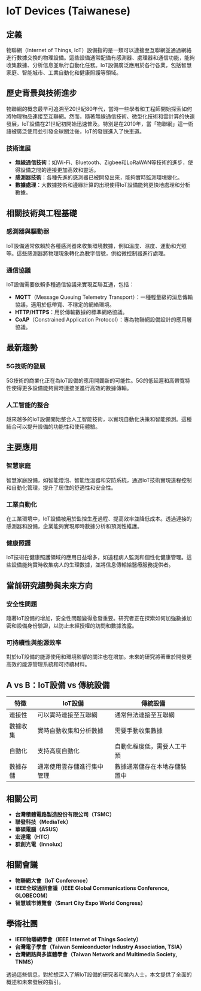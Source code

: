 # IoT Devices (Taiwanese)

## 定義

物聯網（Internet of Things, IoT）設備指的是一類可以連接至互聯網並通過網絡進行數據交換的物理設備。這些設備通常配備有感測器、處理器和通信功能，能夠收集數據、分析信息並執行自動化任務。IoT設備廣泛應用於各行各業，包括智慧家庭、智能城市、工業自動化和健康照護等領域。

## 歷史背景與技術進步

物聯網的概念最早可追溯至20世紀80年代，當時一些學者和工程師開始探索如何將物理物品連接至互聯網。然而，隨著無線通信技術、微型化技術和雲計算的快速發展，IoT設備在21世紀初開始迅速普及。特別是在2010年，當「物聯網」這一術語被廣泛使用並引發全球關注後，IoT的發展進入了快車道。

### 技術進展

- **無線通信技術**：如Wi-Fi、Bluetooth、Zigbee和LoRaWAN等技術的進步，使得設備之間的連接更加高效和靈活。
- **感測器技術**：各種先進的感測器已被開發出來，能夠實時監測環境變化。
- **數據處理**：大數據技術和邊緣計算的出現使得IoT設備能夠更快地處理和分析數據。

## 相關技術與工程基礎

### 感測器與驅動器

IoT設備通常依賴於各種感測器來收集環境數據，例如溫度、濕度、運動和光照等。這些感測器將物理現象轉化為數字信號，供給微控制器進行處理。

### 通信協議

IoT設備需要依賴多種通信協議來實現互聯互通，包括：
- **MQTT**（Message Queuing Telemetry Transport）：一種輕量級的消息傳輸協議，適用於低帶寬、不穩定的網絡環境。
- **HTTP/HTTPS**：用於傳輸數據的標準網絡協議。
- **CoAP**（Constrained Application Protocol）：專為物聯網設備設計的應用層協議。

## 最新趨勢

### 5G技術的發展

5G技術的商業化正在為IoT設備的應用開闢新的可能性。5G的低延遲和高帶寬特性使得更多設備能夠實時連接並進行高效的數據傳輸。

### 人工智能的整合

越來越多的IoT設備開始整合人工智能技術，以實現自動化決策和智能預測。這種結合可以提升設備的功能性和使用體驗。

## 主要應用

### 智慧家庭

智慧家庭設備，如智能燈泡、智能恆溫器和安防系統，通過IoT技術實現遠程控制和自動化管理，提升了居住的舒適性和安全性。

### 工業自動化

在工業環境中，IoT設備被用於監控生產過程、提高效率並降低成本。透過連接的感測器和設備，企業能夠實現即時數據分析和預測性維護。

### 健康照護

IoT技術在健康照護領域的應用日益增多，如遠程病人監測和個性化健康管理。這些設備能夠實時收集病人的生理數據，並將信息傳輸給醫療服務提供者。

## 當前研究趨勢與未來方向

### 安全性問題

隨著IoT設備的增加，安全性問題變得愈發重要。研究者正在探索如何加強數據加密和設備身份驗證，以防止未經授權的訪問和數據洩露。

### 可持續性與能源效率

對於IoT設備的能源使用和環境影響的關注也在增加。未來的研究將著重於開發更高效的能源管理系統和可持續材料。

## A vs B：IoT設備 vs 傳統設備

| 特徵             | IoT設備                                   | 傳統設備                               |
|------------------|-------------------------------------------|----------------------------------------|
| 連接性           | 可以實時連接至互聯網                     | 通常無法連接至互聯網                   |
| 數據收集         | 實時自動收集和分析數據                   | 需要手動收集數據                       |
| 自動化           | 支持高度自動化                           | 自動化程度低，需要人工干預            |
| 數據存儲         | 通常使用雲存儲進行集中管理               | 數據通常儲存在本地存儲裝置中          |

## 相關公司

- **台灣積體電路製造股份有限公司（TSMC）**
- **聯發科技（MediaTek）**
- **華碩電腦（ASUS）**
- **宏達電（HTC）**
- **群創光電（Innolux）**

## 相關會議

- **物聯網大會（IoT Conference）**
- **IEEE全球通訊會議（IEEE Global Communications Conference, GLOBECOM）**
- **智慧城市博覽會（Smart City Expo World Congress）**

## 學術社團

- **IEEE物聯網學會（IEEE Internet of Things Society）**
- **台灣電子學會（Taiwan Semiconductor Industry Association, TSIA）**
- **台灣網路與多媒體學會（Taiwan Network and Multimedia Society, TNMS）**

透過這些信息，對於想深入了解IoT設備的研究者和業內人士，本文提供了全面的概述和未來發展的指引。
